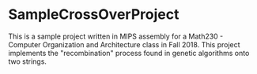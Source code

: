 # SampleCrossOverProject
This is a sample project written in MIPS assembly for a Math230 - Computer Organization and Architecture class in Fall 2018. This project implements the "recombination" process found in genetic algorithms onto two strings.
